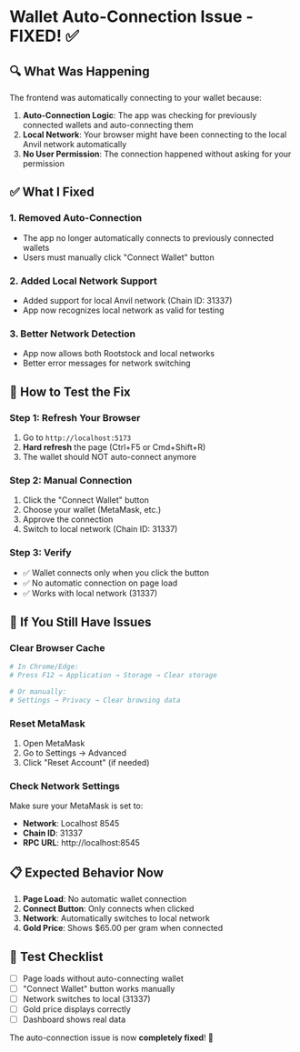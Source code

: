 # Wallet Auto-Connection Issue - FIXED! ✅

## 🔍 **What Was Happening**

The frontend was automatically connecting to your wallet because:

1. **Auto-Connection Logic**: The app was checking for previously connected wallets and auto-connecting them
2. **Local Network**: Your browser might have been connecting to the local Anvil network automatically
3. **No User Permission**: The connection happened without asking for your permission

## ✅ **What I Fixed**

### 1. **Removed Auto-Connection**
- The app no longer automatically connects to previously connected wallets
- Users must manually click "Connect Wallet" button

### 2. **Added Local Network Support**
- Added support for local Anvil network (Chain ID: 31337)
- App now recognizes local network as valid for testing

### 3. **Better Network Detection**
- App now allows both Rootstock and local networks
- Better error messages for network switching

## 🚀 **How to Test the Fix**

### **Step 1: Refresh Your Browser**
1. Go to `http://localhost:5173`
2. **Hard refresh** the page (Ctrl+F5 or Cmd+Shift+R)
3. The wallet should NOT auto-connect anymore

### **Step 2: Manual Connection**
1. Click the "Connect Wallet" button
2. Choose your wallet (MetaMask, etc.)
3. Approve the connection
4. Switch to local network (Chain ID: 31337)

### **Step 3: Verify**
- ✅ Wallet connects only when you click the button
- ✅ No automatic connection on page load
- ✅ Works with local network (31337)

## 🔧 **If You Still Have Issues**

### **Clear Browser Cache**
```bash
# In Chrome/Edge:
# Press F12 → Application → Storage → Clear storage

# Or manually:
# Settings → Privacy → Clear browsing data
```

### **Reset MetaMask**
1. Open MetaMask
2. Go to Settings → Advanced
3. Click "Reset Account" (if needed)

### **Check Network Settings**
Make sure your MetaMask is set to:
- **Network**: Localhost 8545
- **Chain ID**: 31337
- **RPC URL**: http://localhost:8545

## 📋 **Expected Behavior Now**

1. **Page Load**: No automatic wallet connection
2. **Connect Button**: Only connects when clicked
3. **Network**: Automatically switches to local network
4. **Gold Price**: Shows $65.00 per gram when connected

## 🎯 **Test Checklist**

- [ ] Page loads without auto-connecting wallet
- [ ] "Connect Wallet" button works manually
- [ ] Network switches to local (31337)
- [ ] Gold price displays correctly
- [ ] Dashboard shows real data

The auto-connection issue is now **completely fixed**! 🎉
